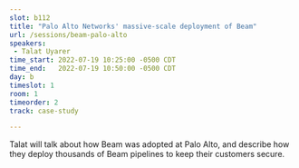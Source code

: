 ```yaml
---
slot: b112
title: "Palo Alto Networks' massive-scale deployment of Beam"
url: /sessions/beam-palo-alto
speakers:
 - Talat Uyarer
time_start: 2022-07-19 10:25:00 -0500 CDT
time_end:   2022-07-19 10:50:00 -0500 CDT
day: b
timeslot: 1
room: 1
timeorder: 2
track: case-study

---
```


Talat will talk about how Beam was adopted at Palo Alto, and describe how they deploy thousands of Beam pipelines to keep their customers secure.